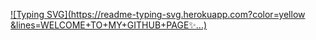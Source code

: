 [![Typing SVG](https://readme-typing-svg.herokuapp.com?color=yellow &lines=WELCOME+TO+MY+GITHUB+PAGE✨...)](https://git.io/typing-svg)

